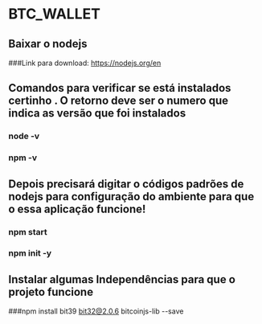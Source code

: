 # BTC_WALLET

## Baixar o nodejs
 ###Link para download: https://nodejs.org/en

## Comandos para verificar se está instalados certinho . O retorno deve ser o numero que indica as versão que foi instalados
### node -v 
### npm -v

## Depois precisará digitar o códigos padrões de nodejs para configuração do ambiente para que o essa aplicação funcione!
### npm start
### npm init -y

## Instalar algumas Independências para que o projeto funcione
###npm install bit39 bit32@2.0.6 bitcoinjs-lib --save
